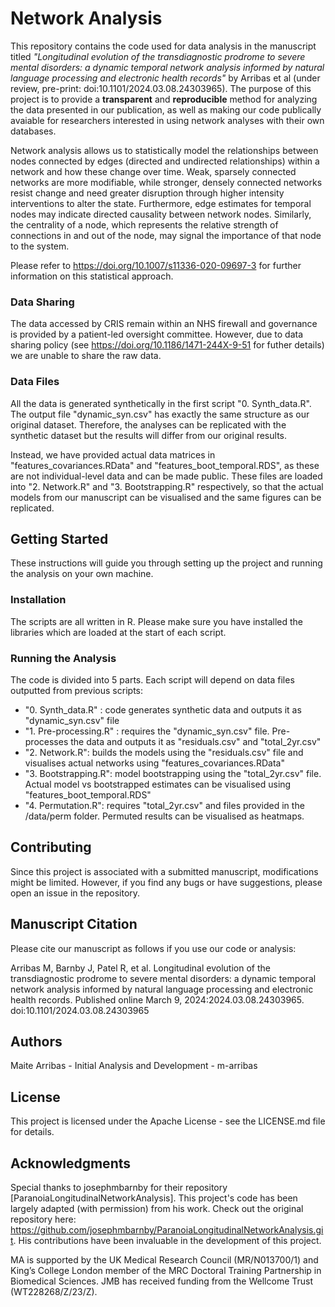 # Network Analysis 
This repository contains the code used for data analysis in the manuscript titled *"Longitudinal evolution of the transdiagnostic prodrome to severe mental disorders: a dynamic temporal network analysis informed by natural language processing and electronic health records"* by Arribas et al (under review, pre-print: doi:10.1101/2024.03.08.24303965). The purpose of this project is to provide a **transparent** and **reproducible** method for analyzing the data presented in our publication, as well as making our code publically avaiable for researchers interested in using network analyses with their own databases.

Network analysis allows us to statistically model the relationships between nodes connected by edges (directed and undirected relationships) within a network and how these change over time. Weak, sparsely connected networks are more modifiable, while stronger, densely connected networks resist change and need greater disruption through higher intensity interventions to alter the state. Furthermore, edge estimates for temporal nodes may indicate directed causality between network nodes. Similarly, the centrality of a node, which represents the relative strength of connections in and out of the node, may signal the importance of that node to the system. 

Please refer to https://doi.org/10.1007/s11336-020-09697-3 for further information on this statistical approach. 

### Data Sharing
The data accessed by CRIS remain within an NHS firewall and governance is provided by a patient-led oversight committee. However, due to data sharing policy (see https://doi.org/10.1186/1471-244X-9-51 for futher details) we are unable to share the raw data. 

### Data Files
All the data is generated synthetically in the first script "0. Synth_data.R". The output file "dynamic_syn.csv" has exactly the same structure as our original dataset. 
Therefore, the analyses can be replicated with the synthetic dataset but the results will differ from our original results. 

Instead, we have provided actual data matrices in "features_covariances.RData" and "features_boot_temporal.RDS", as these are not individual-level data and can be made public. These files are loaded into "2. Network.R" and "3. Bootstrapping.R" respectively, so that the actual models from our manuscript can be visualised and the same figures can be replicated. 

## Getting Started
These instructions will guide you through setting up the project and running the analysis on your own machine.

### Installation
The scripts are all written in R. Please make sure you have installed the libraries which are loaded at the start of each script. 

### Running the Analysis
The code is divided into 5 parts. Each script will depend on data files outputted from previous scripts:

- "0. Synth_data.R" : code generates synthetic data and outputs it as "dynamic_syn.csv" file
- "1. Pre-processing.R" : requires the "dynamic_syn.csv" file. Pre-processes the data and outputs it as "residuals.csv" and "total_2yr.csv"
- "2. Network.R": builds the models using the "residuals.csv" file and visualises actual networks using "features_covariances.RData" 
- "3. Bootstrapping.R": model bootstrapping using the "total_2yr.csv" file. Actual model vs bootstrapped estimates can be visualised using "features_boot_temporal.RDS"
- "4. Permutation.R": requires "total_2yr.csv" and files provided in the /data/perm folder. Permuted results can be visualised as heatmaps.

## Contributing
Since this project is associated with a submitted manuscript, modifications might be limited. However, if you find any bugs or have suggestions, please open an issue in the repository.

## Manuscript Citation
Please cite our manuscript as follows if you use our code or analysis:

Arribas M, Barnby J, Patel R, et al. Longitudinal evolution of the transdiagnostic prodrome to severe mental disorders: a dynamic temporal network analysis informed by natural language processing and electronic health records. Published online March 9, 2024:2024.03.08.24303965. doi:10.1101/2024.03.08.24303965

## Authors
Maite Arribas - Initial Analysis and Development - m-arribas

## License
This project is licensed under the Apache License - see the LICENSE.md file for details.

## Acknowledgments
Special thanks to josephmbarnby for their repository [ParanoiaLongitudinalNetworkAnalysis]. This project's code has been largely adapted (with permission) from his work. Check out the original repository here: https://github.com/josephmbarnby/ParanoiaLongitudinalNetworkAnalysis.git. His contributions have been invaluable in the development of this project.

MA is supported by the UK Medical Research Council (MR/N013700/1) and King’s College London member of the MRC Doctoral Training Partnership in Biomedical Sciences. JMB has received funding from the Wellcome Trust (WT228268/Z/23/Z). 
